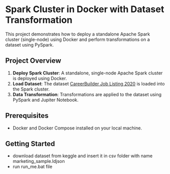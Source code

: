 # Spark Cluster in Docker with Dataset Transformation

This project demonstrates how to deploy a standalone Apache Spark cluster (single-node) using Docker and perform transformations on a dataset using PySpark.

## Project Overview

1. **Deploy Spark Cluster**: A standalone, single-node Apache Spark cluster is deployed using Docker.
2. **Load Dataset**: The dataset [CareerBuilder Job Listing 2020](https://www.kaggle.com/promptcloud/careerbuilder-job-listing-2020) is loaded into the Spark cluster.
3. **Data Transformation**: Transformations are applied to the dataset using PySpark and Jupiter Notebook.

## Prerequisites

- Docker and Docker Compose installed on your local machine.

## Getting Started
- download dataset from keggle and insert it in csv folder with name marketing_sample.ldjson
- run run_me.bat file
